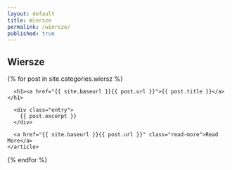 ```yaml
---
layout: default
title: Wiersze
permalink: /wiersze/
published: true
---
```


## Wiersze

<div class="posts">
  {% for post in site.categories.wiersz %}
    <article class="post">

      <h1><a href="{{ site.baseurl }}{{ post.url }}">{{ post.title }}</a></h1>

      <div class="entry">
        {{ post.excerpt }}
      </div>

      <a href="{{ site.baseurl }}{{ post.url }}" class="read-more">Read More</a>
    </article>
  {% endfor %}
</div>